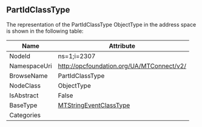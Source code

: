 <!-- objecttype -->
## PartIdClassType
  
<!-- end of text -->
The representation of the PartIdClassType ObjectType in the address space is shown in the following table:  

|Name|Attribute|
|---|---|
|NodeId|ns=1;i=2307|
|NamespaceUri|http://opcfoundation.org/UA/MTConnect/v2/|
|BrowseName|PartIdClassType|
|NodeClass|ObjectType|
|IsAbstract|False|
|BaseType|[MTStringEventClassType](../../ObjectTypes/MTStringEventClassType/readme.md)|
|Categories||

